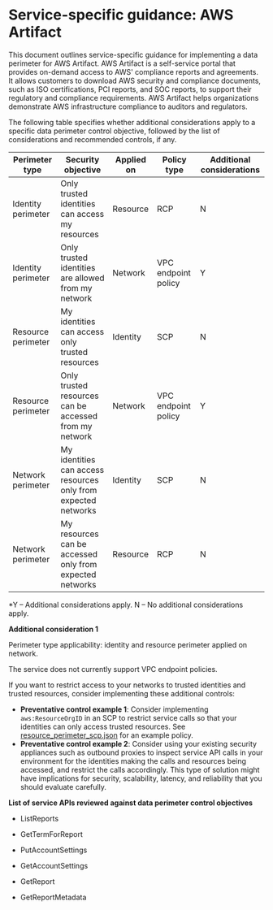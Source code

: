 
# Service-specific guidance: AWS Artifact


This document outlines service-specific guidance for implementing a data perimeter for AWS Artifact. 
AWS Artifact is a self-service portal that provides on-demand access to AWS' compliance reports and agreements. It allows customers to download AWS security and compliance documents, such as ISO certifications, PCI reports, and SOC reports, to support their regulatory and compliance requirements. AWS Artifact helps organizations demonstrate AWS infrastructure compliance to auditors and regulators.


The following table specifies whether additional considerations apply to a specific data perimeter control objective, followed by the list of considerations and recommended controls, if any.

| Perimeter type | Security objective | Applied on | Policy type | Additional considerations |
|----------------|-------------------|------------|-------------|------------------------|
| Identity perimeter | Only trusted identities can access my resources | Resource | RCP | N |
| Identity perimeter | Only trusted identities are allowed from my network | Network | VPC endpoint policy | Y |
| Resource perimeter | My identities can access only trusted resources | Identity | SCP | N |
| Resource perimeter | Only trusted resources can be accessed from my network | Network | VPC endpoint policy | Y |
| Network perimeter | My identities can access resources only from expected networks | Identity | SCP | N |
| Network perimeter | My resources can be accessed only from expected networks | Resource | RCP | N |

*Y – Additional considerations apply. N – No additional considerations apply.
 



**Additional consideration 1**

Perimeter type applicability: identity and resource perimeter applied on network.
        
The service does not currently support VPC endpoint policies.

If you want to restrict access to your networks to trusted identities and trusted resources, consider implementing these additional controls:

* **Preventative control example 1**: Consider implementing `aws:ResourceOrgID` in an SCP to restrict service calls so that your identities can only access trusted resources. See [resource_perimeter_scp.json](https://github.com/aws-samples/data-perimeter-policy-examples/blob/main/service_control_policies/resource_perimeter_scp.json) for an example policy.
* **Preventative control example 2**: Consider using your existing security appliances such as outbound proxies to inspect service API calls in your environment for the identities making the calls and resources being accessed, and restrict the calls accordingly. This type of solution might have implications for security, scalability, latency, and reliability that you should evaluate carefully.






**List of service APIs reviewed against data perimeter control objectives**

* ListReports

* GetTermForReport

* PutAccountSettings

* GetAccountSettings

* GetReport

* GetReportMetadata
            

